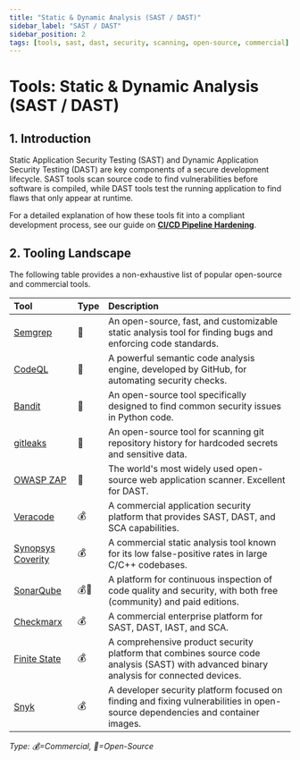 ```yaml
---
title: "Static & Dynamic Analysis (SAST / DAST)"
sidebar_label: "SAST / DAST"
sidebar_position: 2
tags: [tools, sast, dast, security, scanning, open-source, commercial]
---
```

# Tools: Static & Dynamic Analysis (SAST / DAST)

## 1. Introduction

Static Application Security Testing (SAST) and Dynamic Application Security Testing (DAST) are key components of a secure development lifecycle. SAST tools scan source code to find vulnerabilities before software is compiled, while DAST tools test the running application to find flaws that only appear at runtime.

For a detailed explanation of how these tools fit into a compliant development process, see our guide on **[CI/CD Pipeline Hardening](../implementation/operate-phase/cicd-hardening.md)**.

## 2. Tooling Landscape

The following table provides a non-exhaustive list of popular open-source and commercial tools.

| Tool | Type | Description |
| :--- | :--- | :--- |
| [Semgrep](https://semgrep.dev/) | 🐙 | An open-source, fast, and customizable static analysis tool for finding bugs and enforcing code standards. |
| [CodeQL](https://codeql.github.com/) | 🐙 | A powerful semantic code analysis engine, developed by GitHub, for automating security checks. |
| [Bandit](https://bandit.readthedocs.io/) | 🐙 | An open-source tool specifically designed to find common security issues in Python code. |
| [gitleaks](https://github.com/gitleaks/gitleaks) | 🐙 | An open-source tool for scanning git repository history for hardcoded secrets and sensitive data. |
| [OWASP ZAP](https://www.zaproxy.org/) | 🐙 | The world's most widely used open-source web application scanner. Excellent for DAST. |
| [Veracode](https://www.veracode.com/) | 💰 | A commercial application security platform that provides SAST, DAST, and SCA capabilities. |
| [Synopsys Coverity](https://www.synopsys.com/software-integrity/security-testing/static-analysis-sast.html) | 💰 | A commercial static analysis tool known for its low false-positive rates in large C/C++ codebases. |
| [SonarQube](https://www.sonarsource.com/products/sonarqube/) | 💰🐙 | A platform for continuous inspection of code quality and security, with both free (community) and paid editions. |
| [Checkmarx](https://checkmarx.com/) | 💰 | A commercial enterprise platform for SAST, DAST, IAST, and SCA. |
| [Finite State](https://finitestate.io/) | 💰 | A comprehensive product security platform that combines source code analysis (SAST) with advanced binary analysis for connected devices. |
| [Snyk](https://snyk.io/) | 💰 | A developer security platform focused on finding and fixing vulnerabilities in open-source dependencies and container images. |

<!-- vale off -->
*Type: 💰=Commercial, 🐙=Open-Source*
<!-- vale on -->
